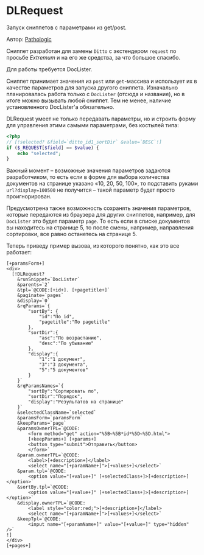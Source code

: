 # DLRequest

Запуск сниппетов с параметрами из get/post.

Автор: [Pathologic](https://github.com/Pathologic/DLRequest)

Сниппет разработан для замены `Ditto` с экстендером `request` по просьбе _Extremum_ и на его же средства, за что большое спасибо.

Для работы требуется DocLister.

Сниппет принимает значения из `post` или `get`-массива и использует их в качестве параметров для запуска другого сниппета. Изначально планировалась работа только с `DocLister` (отсюда и название), но в итоге можно вызывать любой сниппет. Тем не менее, наличие установленного DocLister'а обязательно.

DLRequest умеет не только передавать параметры, но и строить форму для управления этими самыми параметрами, без костылей типа:

```php
<?php
// [!selected? &field=`ditto_id1_sortDir` &value=`DESC`!]
if ($_REQUEST[$field] == $value) {
    echo "selected";
}
```

Важный момент – возможные значения параметров задаются разработчиком, то есть если в форме для выбора количества документов на странице указано «10, 20, 50, 100», то подставить руками `url?display=100500` не получится – такой параметр будет просто проигнорирован.

Предусмотрена также возможность сохранять значения параметров, которые передаются из браузера для других сниппетов, например, для `DocLister` это будет параметр `page`. То есть если в списке документов вы находитесь на странице 5, то после смены, например, направления сортировки, все равно останетесь на странице 5.

Теперь приведу пример вызова, из которого понятно, как это все работает:

```
[+paramsForm+]
<div>
  [!DLRequest?
    &runSnippet=`DocLister`
    &parents=`2`
    &tpl=`@CODE:[+id+]. [+pagetitle+]`
    &paginate=`pages`
    &display=`0`
    &rqParams=`{
        "sortBy": {
            "id":"По id",
            "pagetitle":"По pagetitle"
        },
        "sortDir":{
            "asc":"По возрастанию",
            "desc":"По убыванию"
        },
        "display":{
            "1":"1 документ",
            "3":"3 документа",
            "5":"5 документов"
        }
    }`
    &rqParamsNames=`{
        "sortBy":"Сортировать по",
        "sortDir":"Порядок",
        "display":"Результатов на странице"
    }`
    &selectedClassName=`selected`
    &paramsForm=`paramsForm`
    &keepParams=`page`
    &paramsOwnerTPL=`@CODE:
        <form method="get" action="%5B~%5B*id*%5D~%5D.html">
        [+keepParams+] [+params+]
        <button type="submit">Отправить</button>
        </form>`
    &param.ownerTPL=`@CODE:
        <label>[+description+]</label>
        <select name="[+paramName+]">[+values+]</select>`
    &param.tpl=`@CODE:
        <option value="[+value+]" [+selectedClass+]>[+description+]</option>`
    &sortBy.tpl=`@CODE:
        <option value="[+value+]" [+selectedClass+]>[+description+]</option>`
    &display.ownerTPL=`@CODE:
        <label style="color:red;">[+description+]</label>
        <select name="[+paramName+]">[+values+]</select>`
    &keepTpl=`@CODE:
        <input name="[+paramName+]" value="[+value+]" type="hidden" />`
!]
</div>
[+pages+]
```
